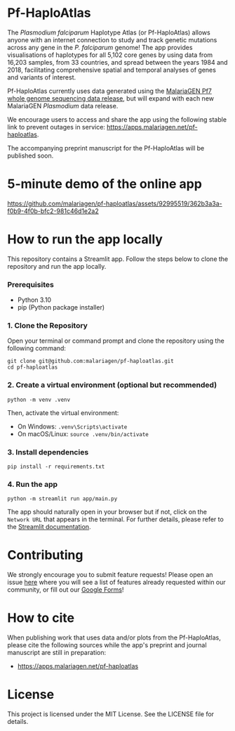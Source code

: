 # Pf-HaploAtlas
The _Plasmodium falciparum_ Haplotype Atlas (or Pf-HaploAtlas) allows anyone with an internet connection to study and track genetic mutations across any gene in the _P. falciparum_ genome! The app provides visualisations of haplotypes for all 5,102 core genes by using data from 16,203 samples, from 33 countries, and spread between the years 1984 and 2018, facilitating comprehensive spatial and temporal analyses of genes and variants of interest. 

Pf-HaploAtlas currently uses data generated using the [MalariaGEN Pf7 whole genome sequencing data release](https://wellcomeopenresearch.org/articles/8-22/v1), but will expand with each new MalariaGEN _Plasmodium_ data release. 

We encourage users to access and share the app using the following stable link to prevent outages in service: https://apps.malariagen.net/pf-haploatlas.

The accompanying preprint manuscript for the Pf-HaploAtlas will be published soon.







# 5-minute demo of the online app



https://github.com/malariagen/pf-haploatlas/assets/92995519/362b3a3a-f0b9-4f0b-bfc2-981c46d1e2a2









# How to run the app locally
This repository contains a Streamlit app. Follow the steps below to clone the repository and run the app locally.

### Prerequisites
- Python 3.10
- pip (Python package installer)

### 1. Clone the Repository
Open your terminal or command prompt and clone the repository using the following command:

```
git clone git@github.com:malariagen/pf-haploatlas.git
cd pf-haploatlas
```

### 2. Create a virtual environment (optional but recommended)
```
python -m venv .venv
```
Then, activate the virtual environment:
- On Windows: ```.venv\Scripts\activate```
- On macOS/Linux: ```source .venv/bin/activate```

### 3. Install dependencies
```
pip install -r requirements.txt
```

### 4. Run the app
```
python -m streamlit run app/main.py
```
The app should naturally open in your browser but if not, click on the ```Network URL``` that appears in the terminal. For further details, please refer to the [Streamlit documentation](https://streamlit.io/). 





# Contributing
We strongly encourage you to submit feature requests! Please open an issue [here](https://github.com/malariagen/pf-haploatlas/issues) where you will see a list of features already requested within our community, or fill out our [Google Forms](https://docs.google.com/forms/d/e/1FAIpQLSd2Bbr47PU85esj1_vA07EMmhySApjaRkVQSYK2yZ6o4Udd7w/viewform)!




# How to cite
When publishing work that uses data and/or plots from the Pf-HaploAtlas, please cite the following sources while the app's preprint and journal manuscript are still in preparation: 

- https://apps.malariagen.net/pf-haploatlas




# License
This project is licensed under the MIT License. See the LICENSE file for details.
